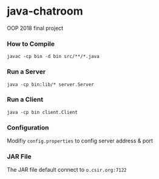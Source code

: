 # java-chatroom
OOP 2018 final project

### How to Compile
```
javac -cp bin -d bin src/**/*.java
```

### Run a Server
```
java -cp bin:lib/* server.Server 
```

### Run a Client
```
java -cp bin client.Client
```

### Configuration
Modifiy  ```config.properties``` to config server address & port


### JAR File
The JAR file default connect to ```o.csir.org:7122```

